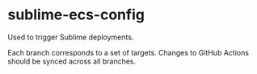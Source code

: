 # sublime-ecs-config

Used to trigger Sublime deployments.

Each branch corresponds to a set of targets. Changes to GitHub Actions should be synced across all branches.